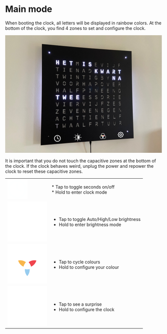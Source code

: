 # Main mode

When booting the clock, all letters will be displayed in rainbow colors. At the bottom of the clock, you find 4 zones to set and configure the clock.

![](images/main.png)

It is important that you do not touch the capacitive zones at the bottom of the clock. If the clock behaves weird, unplug the power and repower the clock to reset these capacitive zones.

| | |
| -- | -- |
| <img src="images/clock.svg" width="64"> | * Tap to toggle seconds on/off <br/>  * Hold to enter clock mode  |
| <img src="images/brightness.svg" with="64"> | <ul><li> Tap to toggle Auto/High/Low brightness </li> <li> Hold to enter brightness mode </li> </ul> |
| <img src="images/rgb.svg" with="64"> | <ul><li> Tap to cycle colours </li> <li> Hold to configure your colour </li> </ul> |
| <img src="images/settings.svg" with="64"> | <ul><li> Tap to see a surprise</li> <li> Hold to configure the clock </li> </ul> |




